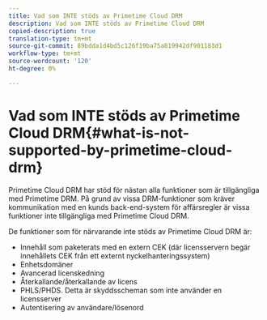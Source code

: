 ```yaml
---
title: Vad som INTE stöds av Primetime Cloud DRM
description: Vad som INTE stöds av Primetime Cloud DRM
copied-description: true
translation-type: tm+mt
source-git-commit: 89bdda1d4bd5c126f19ba75a819942df901183d1
workflow-type: tm+mt
source-wordcount: '120'
ht-degree: 0%

---
```



# Vad som INTE stöds av Primetime Cloud DRM{#what-is-not-supported-by-primetime-cloud-drm}

Primetime Cloud DRM har stöd för nästan alla funktioner som är tillgängliga med Primetime DRM. På grund av vissa DRM-funktioner som kräver kommunikation med en kunds back-end-system för affärsregler är vissa funktioner inte tillgängliga med Primetime Cloud DRM.

De funktioner som för närvarande inte stöds av Primetime Cloud DRM är:

* Innehåll som paketerats med en extern CEK (där licensservern begär innehållets CEK från ett externt nyckelhanteringssystem)
* Enhetsdomäner
* Avancerad licenskedning
* Återkallande/återkallande av licens
* PHLS/PHDS. Detta är skyddsscheman som inte använder en licensserver
* Autentisering av användare/lösenord

